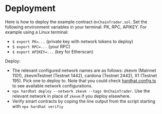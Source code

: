# Deployment
Here is how to deploy the example contract `OnChainTrader.sol`.
Set the following environment variables in your terminal: PK, RPC, APIKEY. For example using a Linux terminal:

- `$ export PK=...` (private key with network tokens to deploy)
- `$ export RPC=...` (your RPC)
- `$ export APIKEY=...` (key for Etherscan)

Deploy:
- The relevant configured network names are as follows: zkevm (Mainnet 1101), zkevmTestnet (Testnet 1442),  cardona (Testnet 2442), X1 (Testnet 195). Pick one to deploy to. Note that you could check [hardhat.config.ts](../../hardhat.config.ts) to see available network configurations.
- `npx hardhat deploy --network zkevm --tags OnChainTrader`. Use the relevant network in place of `zkevm` if you deploy elsewhere.
- Verify smart contracts by coping the line output from the script starting with `npx hardhat verifiy`

